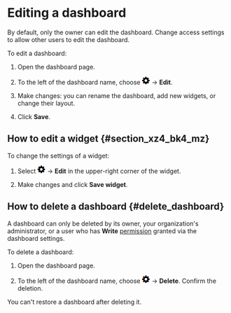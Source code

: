 # Editing a dashboard

By default, only the owner can edit the dashboard. Change access settings to allow other users to edit the dashboard.

To edit a dashboard:

1. Open the dashboard page.

1. To the left of the dashboard name, choose ![](../../_assets/tracker/icon-settings.png) → **Edit**.

1. Make changes: you can rename the dashboard, add new widgets, or change their layout.

1. Click **Save**.

## How to edit a widget {#section_xz4_bk4_mz}

To change the settings of a widget:

1. Select ![](../../_assets/tracker/icon-settings.png) → **Edit** in the upper-right corner of the widget.

1. Make changes and click **Save widget**.

## How to delete a dashboard {#delete_dashboard}

A dashboard can only be deleted by its owner, your organization's administrator, or a user who has **Write** [permission](share-dashboard.md#section_k2z_1nk_pz) granted via the dashboard settings.

To delete a dashboard:

1. Open the dashboard page.

1. To the left of the dashboard name, choose ![](../../_assets/tracker/icon-settings.png) → **Delete**. Confirm the deletion.

You can't restore a dashboard after deleting it.

